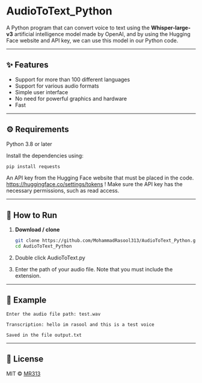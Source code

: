 # AudioToText_Python
A Python program that can convert voice to text using the **Whisper-large-v3** artificial intelligence model made by OpenAI, and by using the Hugging Face website and API key, we can use this model in our Python code.

---

## ✨ Features

- Support for more than 100 different languages
- Support for various audio formats
- Simple user interface
- No need for powerful graphics and hardware
- Fast

---

## ⚙️ Requirements

Python 3.8 or later

Install the dependencies using:

```bash
pip install requests
```

An API key from the Hugging Face website that must be placed in the code.
https://huggingface.co/settings/tokens
! Make sure the API key has the necessary permissions, such as read access.

---

## 🏁 How to Run

1. **Download / clone**
   ```bash
   git clone https://github.com/MohammadRasool313/AudioToText_Python.git
   cd AudioToText_Python
   ```
2. Double click AudioToText.py

3. Enter the path of your audio file. Note that you must include the extension.

---

## 🧪 Example

```
Enter the audio file path: test.wav

Transcription: hello im rasool and this is a test voice

Saved in the file output.txt
```

---

## 📄 License

MIT © [MR313](https://github.com/MohammadRasool313)
